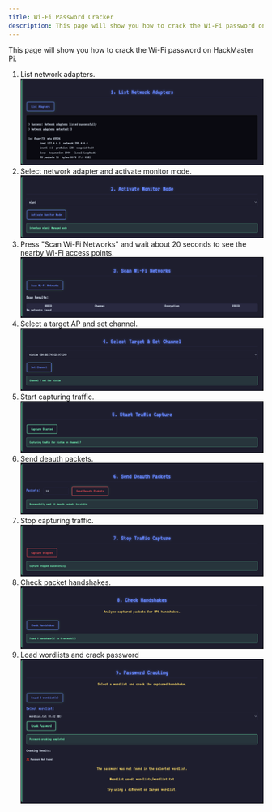```yaml
---
title: Wi-Fi Password Cracker
description: This page will show you how to crack the Wi-Fi password on HackMaster Pi.
---
```


This page will show you how to crack the Wi-Fi password on HackMaster Pi.

1. List network adapters.
    ![](src/image2.png)
2. Select network adapter and activate monitor mode.
    ![](src/image3.png)
3. Press "Scan Wi-Fi Networks" and wait about 20 seconds to see the nearby Wi-Fi access points.
    ![](src/image4.png)
4. Select a target AP and set channel.
    ![](src/image5.png)
5. Start capturing traffic.
    ![](src/image6.png)
6. Send deauth packets.
    ![](src/image7.png)
7. Stop capturing traffic.
    ![](src/image8.png)
8. Check packet handshakes.
    ![](src/image9.png)
9. Load wordlists and crack password
    ![](src/image10.png)